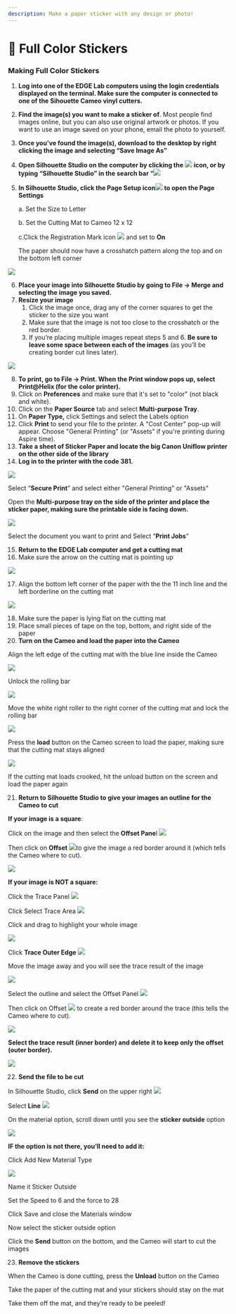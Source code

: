 ```yaml
---
description: Make a paper sticker with any design or photo!
---
```


# 🌈 Full Color Stickers

### **Making Full Color Stickers**

1. **Log into one of the EDGE Lab computers using the login credentials displayed on the terminal. Make sure the computer is connected to one of the Sihouette Cameo vinyl cutters.**&#x20;
2. **Find the image(s) you want to make a sticker of**. Most people find images online, but you can also use original artwork or photos. If you want to use an image saved on your phone, email the photo to yourself.
3. **Once you’ve found the image(s), download to the desktop by right clicking the image and selecting “Save Image As”**
4. **Open Silhouette Studio on the computer by clicking the** ![](../../.gitbook/assets/1.png) **icon, or by typing “Silhouette Studio” in the search bar “**![](<../../.gitbook/assets/2 (1).png>)
5.  **In Silhouette Studio, click the Page Setup icon**![](<../../.gitbook/assets/3 (5).png>) **to open the Page Settings**

    a. Set the Size to Letter

    b. Set the Cutting Mat to Cameo 12 x 12

    c.Click the Registration Mark icon ![](<../../.gitbook/assets/4 (3).png>) and set to **On**

    The paper should now have a crosshatch pattern along the top and on the bottom left corner

![](<../../.gitbook/assets/5 (2).png>)

6. **Place your image into Silhouette Studio by going to File -> Merge and selecting the image you saved.**
7. **Resize your image**
   1. Click the image once, drag any of the corner squares to get the sticker to the size you want
   2. Make sure that the image is not too close to the crosshatch or the red border.
   3. If you’re placing multiple images repeat steps 5 and 6. **Be sure to leave some space between each of the images** (as you’ll be creating border cut lines later).

![](../../.gitbook/assets/6.png)

8. **To print, go to File -> Print. When the Print window pops up, select Print@Helix (for the color printer).**
9. Click on **Preferences** and make sure that it's set to "color" (not black and white).
10. Click on the **Paper Source** tab and select **Multi-purpose Tray**.
11. On **Paper Type,** click Settings and select the Labels option
12. Click **Print** to send your file to the printer. A "Cost Center" pop-up will appear. Choose "General Printing" (or "Assets" if you're printing during Aspire time).&#x20;
13. **Take a sheet of Sticker Paper and locate the big Canon Uniflow printer on the other side of the library**
14. **Log in to the printer with the code 381.**

![](../../.gitbook/assets/7.jpeg)

Select “**Secure Print**” and select either "General Printing" or "Assets"

Open the **Multi-purpose tray on the side of the printer and place the sticker paper, making sure the printable side is facing down.**

![](<../../.gitbook/assets/8 (1).jpeg>)

Select the document you want to print and Select “**Print Jobs**”

15. **Return to the EDGE Lab computer and get a cutting mat**
16. Make sure the arrow on the cutting mat is pointing up

![](../../.gitbook/assets/9.jpeg)

17. Align the bottom left corner of the paper with the the 11 inch line and the left borderline on the cutting mat

![](../../.gitbook/assets/10.jpeg)

18. Make sure the paper is lying flat on the cutting mat
19. Place small pieces of tape on the top, bottom, and right side of the paper
20. **Turn on the Cameo and load the paper into the Cameo**

Align the left edge of the cutting mat with the blue line inside the Cameo

![](../../.gitbook/assets/11.jpeg)

Unlock the rolling bar

![](../../.gitbook/assets/12.jpeg)

Move the white right roller to the right corner of the cutting mat and lock the rolling bar

![](../../.gitbook/assets/13.jpeg)

Press the **load** button on the Cameo screen to load the paper, making sure that the cutting mat stays aligned

![](<../../.gitbook/assets/14 (3).jpeg>)

If the cutting mat loads crooked, hit the unload button on the screen and load the paper again

21. **Return to Silhouette Studio to give your images an outline for the Cameo to cut**

&#x20;      **If your image is a square**:

Click on the image and then select the **Offset Pane**l ![](../../.gitbook/assets/15.png)

Then click on **Offset** ![](../../.gitbook/assets/16.png)to give the image a red border around it (which tells the Cameo where to cut).

![](<../../.gitbook/assets/17 (3).png>)

**If your image is NOT a square:**&#x20;

Click the Trace Panel ![](https://lh4.googleusercontent.com/aMbQdUU2G7DBl8VvOmSPoApnYzyuBrJEZryiFHkSmhDAYZfuWGpDCVu2FlnQ-8WfwGPFVd_6L3hz2-jaebJrtUp_RUbsVuE_nuG8hPeQvVC6GTRp5z09o9mLgR4s7LdoIlTGmaqt2krGjBN9Npgffg)

Click Select Trace Area ![](https://lh5.googleusercontent.com/h6E489ZraVNadBvFmGuC5ip4xrtrkk6KNuJzZWplywCKm3X_OnCTlU4Fm3I3n3LnNqk1wxF0HrRriSAYto15_jjOfqP0NR5lZwHozVuQnZLiKfwOPuqlBC9pLiYwqSZztrDOLnYjhE6Rs2x-3nR92g)

Click and drag to highlight your whole image

![](../../.gitbook/assets/20.png)

Click **Trace Outer Edge** ![](../../.gitbook/assets/21.png)

Move the image away and you will see the trace result of the image

![](../../.gitbook/assets/22.png)

Select the outline and select the Offset Panel ![](https://lh6.googleusercontent.com/m7_JO1eXvmmMyW7EoHBmtZkR-8cocbGQsVDchlvDfDCqjCDc6Gdj_NzS5VbwiuydFtJ1iG0fMlfXN_5uSf-QDcYazVGyfvdzpD8PsYvwXGYPrNV9EFMKYPoSb7sP1CAfuGOBnOyI50EldmPCUWFSGQ)

Then click on Offset ![](https://lh3.googleusercontent.com/i_OAqqEsmq4cK5xO8plYyUOWHr_BZQXXibk7CMFPwUPfmafRXOoPysmT6edO9gvLAxSB5LmY0MWgzA4_qh_7EuJ5oyD9take7DcQyJhwPHdQcSpHaCRsu7UKjcVG6ox_9Guh4-xWTtXLdRcuUzp3Kg) to create a red border around the trace (this tells the Cameo where to cut).&#x20;

![](https://lh5.googleusercontent.com/xGgWlvkz1drQ1cE0QAGAMpqNRsoqk9TZa8XqEfYjzLx3YYYGvp-JCQPHst7XPNHqrEcdmIrT6NBKsXoY4Q_OFSvr9t7EUTkSXHLsUnseIFc1C8kdskOR2FJHnuZoF8HH7YswNRNlXSlUEmp71CQrTQ)

**Select the trace result (inner border) and delete it to keep only the offset (outer border).**

![](https://lh4.googleusercontent.com/iJLXNF2kvjKZYoU4tC__Rt2Q2tN0TRCnFTVn91oOQsvt3jTXT_5vfdm7qTYU5lingwX8nHChkjnnhQ5YlR6isPsrSD3Q0lugDHKe9hQThHRNUBvZt9Q6OYQyVD2xmZ_kFgbNJq912zkcOSJxKTVZKg)

22. &#x20;**Send the file to be cut**

In Silhouette Studio, click **Send** on the upper right ![](https://lh6.googleusercontent.com/8ZcB0wZJXH3pFUU6DkKyUVm-pnMVmMkBer2wk5jnN01CMXim2yJb9uEO1oxHdk_QiX225ZoQbv9FrxTnqaG52_TFobgltEhhVGld-pXUqTs4DzPELeDcW__OviSzAQ2IeJOc0YBdklqzbrR3Jk_Aaw)

Select **Line** ![](https://lh3.googleusercontent.com/JmkTYa6nHLwaiVmS2ADpibovqvY4xROREsJlWk3ZZFjz-TDoBtVITzras60DZkqpHYY4XAD9RtV1JwxE-ayrh0qhs-JJEsBK-AGf930DuFpimaUTPhn3QYe6f-uwMTsbSw3ru5kVT90f2k_WzDLZ0g)

On the material option, scroll down until you see the **sticker outside** option

![](https://lh6.googleusercontent.com/KFiQqCneGXYoq-jhFtByIXZWa2xcRZHQhb7WGkN9wvp_xZ7PnjADTn6_ms7cZBX4m_J9F_DEZLwe8PwCRkIox7FnT8fn5XGokXSpVtseXoIIqQO89GCy-vz0Mw-WcLPD44NbGIHGmBl1JnHcXbA_mw)

**IF the option is not there, you’ll need to add it:**

Click Add New Material Type

![](https://lh3.googleusercontent.com/nsnJmVQBw5lOK8fsJVm2sbDY3BXbFzCiJ1SJAClVx7QKQvOVyif25pe4qYvBGcm-fToojUdzpqDvvUcVdBv2q6o6JQ6acDBbbvkh3aAx7i77ytjCnmYf-DAsmCj7uXPa52menVFyluhzWkqFYMpMNQ)

Name it Sticker Outside

Set the Speed to 6 and the force to 28

Click Save and close the Materials window

Now select the sticker outside option

Click the **Send** button on the bottom, and the Cameo will start to cut the images

23. **Remove the stickers**

When the Cameo is done cutting, press the **Unload** button on the Cameo

Take the paper of the cutting mat and your stickers should stay on the mat

Take them off the mat, and they’re ready to be peeled!
